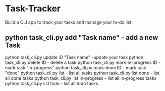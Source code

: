 # Task-Tracker
<p>Build a CLI app to track your tasks and manage your to-do list.</p>
<h2>python task_cli.py add "Task name" - add a new Task</h2>
python task_cli.py update ID "Task name" -update your task
python task_cli.py delete ID - delete a task
python task_cli.py mark-in-progress ID - mark task "in-progress"
python task_cli.py mark-done ID - mark task "done"
python task_cli.py list - list all tasks
python task_cli.py list done - list all done tasks
python task_cli.py list in-progress - list all in-progress tasks
python task_cli.py list todo - list all todo tasks

